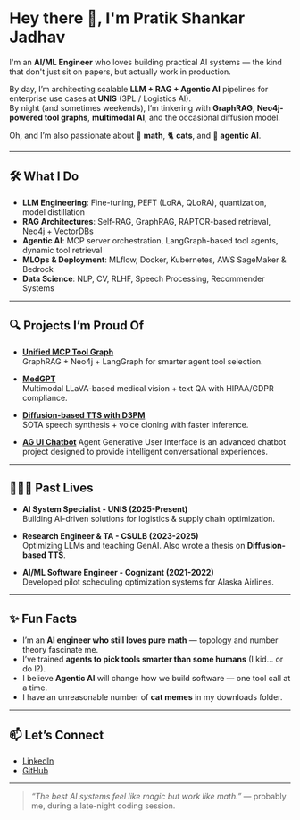 # Hey there 👋, I'm Pratik Shankar Jadhav

I'm an **AI/ML Engineer** who loves building practical AI systems — the kind that don't just sit on papers, but actually work in production.

By day, I’m architecting scalable **LLM + RAG + Agentic AI** pipelines for enterprise use cases at **UNIS** (3PL / Logistics AI).  
By night (and sometimes weekends), I’m tinkering with **GraphRAG**, **Neo4j-powered tool graphs**, **multimodal AI**, and the occasional diffusion model.

Oh, and I’m also passionate about 🧮 **math**, 🐈 **cats**, and 🤖 **agentic AI**.

---

## 🛠️ What I Do

- **LLM Engineering**: Fine-tuning, PEFT (LoRA, QLoRA), quantization, model distillation
- **RAG Architectures**: Self-RAG, GraphRAG, RAPTOR-based retrieval, Neo4j + VectorDBs
- **Agentic AI**: MCP server orchestration, LangGraph-based tool agents, dynamic tool retrieval
- **MLOps & Deployment**: MLflow, Docker, Kubernetes, AWS SageMaker & Bedrock
- **Data Science**: NLP, CV, RLHF, Speech Processing, Recommender Systems

---

## 🔍 Projects I’m Proud Of

- [**Unified MCP Tool Graph**](https://github.com/pratikjadhav2726/Unified-MCP-Tool-Graph)  
GraphRAG + Neo4j + LangGraph for smarter agent tool selection.

- [**MedGPT**](https://github.com/pratikjadhav2726/MedGPT)  
Multimodal LLaVA-based medical vision + text QA with HIPAA/GDPR compliance.

- [**Diffusion-based TTS with D3PM**](https://github.com/csulb-datascience/TTS-with-Diffusion-model.git)  
SOTA speech synthesis + voice cloning with faster inference.

- [**AG UI Chatbot**](https://github.com/pratikjadhav2726/AG-UI-chatbot)
Agent Generative User Interface is an advanced chatbot project designed to provide intelligent conversational experiences. 

---

## 👨🏻‍💻 Past Lives

- **AI System Specialist - UNIS (2025-Present)**  
Building AI-driven solutions for logistics & supply chain optimization.

- **Research Engineer & TA - CSULB (2023-2025)**  
Optimizing LLMs and teaching GenAI. Also wrote a thesis on **Diffusion-based TTS**.

- **AI/ML Software Engineer - Cognizant (2021-2022)**  
Developed pilot scheduling optimization systems for Alaska Airlines.

---

## ✨ Fun Facts

- I’m an **AI engineer who still loves pure math** — topology and number theory fascinate me.
- I’ve trained **agents to pick tools smarter than some humans** (I kid… or do I?).
- I believe **Agentic AI** will change how we build software — one tool call at a time.
- I have an unreasonable number of **cat memes** in my downloads folder.

---

## 📫 Let’s Connect

- [LinkedIn](https://www.linkedin.com/in/pratikjadhav2726)  
- [GitHub](https://github.com/pratikjadhav2726)  

---

> _“The best AI systems feel like magic but work like math.”_ — probably me, during a late-night coding session.

